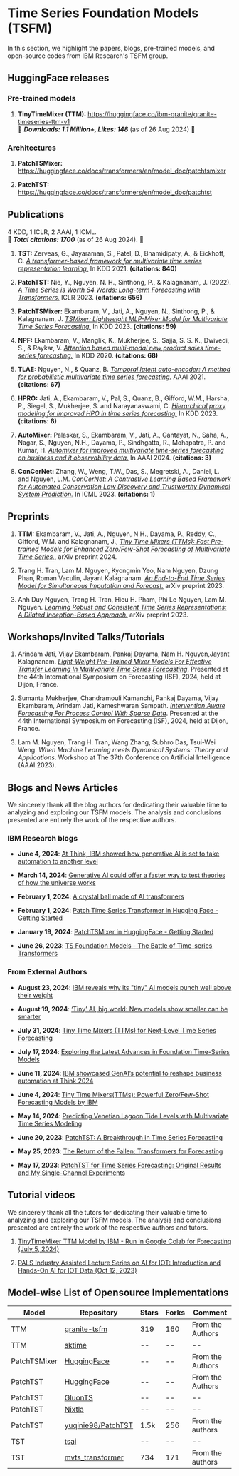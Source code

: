 # Time Series Foundation Models (TSFM)

In this section, we highlight the papers, blogs, pre-trained models, and open-source codes from IBM Research's TSFM group.

## HuggingFace releases

### Pre-trained models
1. **TinyTimeMixer (TTM):** https://huggingface.co/ibm-granite/granite-timeseries-ttm-v1  
🚀 _**Downloads: 1.1 Million+, Likes: 148**_ (as of 26 Aug 2024) 🚀

### Architectures
1. **PatchTSMixer:** https://huggingface.co/docs/transformers/en/model_doc/patchtsmixer

1. **PatchTST:** https://huggingface.co/docs/transformers/en/model_doc/patchtst


## Publications

4 KDD, 1 ICLR, 2 AAAI, 1 ICML.  
🚀 _**Total citations: 1700**_ (as of 26 Aug 2024). 🚀

1. **TST:** Zerveas, G., Jayaraman, S., Patel, D., Bhamidipaty, A., & Eickhoff, C. [_A transformer-based framework for multivariate time series representation learning._](https://arxiv.org/abs/2010.02803) In KDD 2021. **(citations: 840)**

1. **PatchTST:** Nie, Y., Nguyen, N. H., Sinthong, P., & Kalagnanam, J. (2022). [_A Time Series is Worth 64 Words: Long-term Forecasting with Transformers._](https://arxiv.org/abs/2211.14730) ICLR 2023. **(citations: 656)**

1. **PatchTSMixer:** Ekambaram, V., Jati, A., Nguyen, N., Sinthong, P., & Kalagnanam, J. [_TSMixer: Lightweight MLP-Mixer Model for Multivariate Time Series Forecasting._](https://arxiv.org/abs/2306.09364) In KDD 2023. **(citations: 59)**

1. **NPF:** Ekambaram, V., Manglik, K., Mukherjee, S., Sajja, S. S. K., Dwivedi, S., & Raykar, V. [_Attention based multi-modal new product sales time-series forecasting._](https://dl.acm.org/doi/10.1145/3394486.3403362) In KDD 2020. **(citations: 68)**

1. **TLAE:** Nguyen, N., & Quanz, B. [_Temporal latent auto-encoder: A method for probabilistic multivariate time series forecasting._](https://arxiv.org/abs/2101.10460) AAAI 2021. **(citations: 67)**

1. **HPRO:** Jati, A., Ekambaram, V., Pal, S., Quanz, B., Gifford, W.M., Harsha, P., Siegel, S., Mukherjee, S. and Narayanaswami, C. [_Hierarchical proxy modeling for improved HPO in time series forecasting._](https://dl.acm.org/doi/abs/10.1145/3580305.3599378) In KDD 2023. **(citations: 6)**

1. **AutoMixer:** Palaskar, S., Ekambaram, V., Jati, A., Gantayat, N., Saha, A., Nagar, S., Nguyen, N.H., Dayama, P., Sindhgatta, R., Mohapatra, P. and Kumar, H. [_Automixer for improved multivariate time-series forecasting on business and it observability data._](https://ojs.aaai.org/index.php/AAAI/article/view/30336) In AAAI 2024. **(citations: 3)**

1. **ConCerNet:** Zhang, W., Weng, T.W., Das, S., Megretski, A., Daniel, L. and Nguyen, L.M. [_ConCerNet: A Contrastive Learning Based Framework for Automated Conservation Law Discovery and Trustworthy Dynamical System Prediction._](https://proceedings.mlr.press/v202/zhang23ao/zhang23ao.pdf) In ICML 2023. **(citations: 1)**

## Preprints

1. **TTM:** Ekambaram, V., Jati, A., Nguyen, N.H., Dayama, P., Reddy, C., Gifford, W.M. and Kalagnanam, J., [_Tiny Time Mixers (TTMs): Fast Pre-trained Models for Enhanced Zero/Few-Shot Forecasting of Multivariate Time Series._](https://arxiv.org/abs/2401.03955), arXiv preprint 2024.

1. Trang H. Tran, Lam M. Nguyen, Kyongmin Yeo, Nam Nguyen, Dzung Phan, Roman Vaculin, Jayant Kalagnanam. [_An End-to-End Time Series Model for Simultaneous Imputation and Forecast._](https://arxiv.org/abs/2306.00778) arXiv preprint 2023.

1. Anh Duy Nguyen, Trang H. Tran, Hieu H. Pham, Phi Le Nguyen, Lam M. Nguyen. [_Learning Robust and Consistent Time Series Representations: A Dilated Inception-Based Approach._](https://arxiv.org/abs/2306.06579) arXiv preprint 2023.


## Workshops/Invited Talks/Tutorials

1. Arindam Jati, Vijay Ekambaram, Pankaj Dayama, Nam H. Nguyen,Jayant Kalagnanam. [_Light-Weight Pre-Trained Mixer Models For Effective Transfer Learning In Multivariate Time Series Forecasting_](https://whova.com/embedded/session/a1FSCBNUVSoDe3YGmt0K2B2OQAm5arkz%401l4TJaUYuc%3D/3894088/?widget=primary). Presented at the 44th International Symposium on Forecasting (ISF), 2024, held at Dijon, France.

1. Sumanta Mukherjee, Chandramouli Kamanchi, Pankaj Dayama, Vijay Ekambaram, Arindam Jati, Kameshwaran Sampath. [_Intervention Aware Forecasting For Process Control With Sparse Data_](https://whova.com/embedded/session/a1FSCBNUVSoDe3YGmt0K2B2OQAm5arkz%401l4TJaUYuc%3D/3894486/?widget=primary). Presented at the 44th International Symposium on Forecasting (ISF), 2024, held at Dijon, France.

1. Lam M. Nguyen, Trang H. Tran, Wang Zhang, Subhro Das, Tsui-Wei Weng. _When Machine Learning meets Dynamical Systems: Theory and Applications_. Workshop at The 37th Conference on Artificial Intelligence (AAAI 2023).

## Blogs and News Articles

We sincerely thank all the blog authors for dedicating their valuable time to analyzing and exploring our TSFM models. The analysis and conclusions presented are entirely the work of the respective authors.

### IBM Research blogs
- **June 4, 2024**: [At Think, IBM showed how generative AI is set to take automation to another level](https://research.ibm.com/blog/automation-think-generative-ai)

- **March 14, 2024**: [Generative AI could offer a faster way to test theories of how the universe works](https://research.ibm.com/blog/time-series-AI-transformers)

- **February 1, 2024**: [A crystal ball made of AI transformers](https://research.ibm.com/blog/AI-time-series-forecasting)

- **February 1, 2024**: [Patch Time Series Transformer in Hugging Face - Getting Started](https://huggingface.co/blog/patchtst)

- **January 19, 2024**: [PatchTSMixer in HuggingFace - Getting Started](https://huggingface.co/blog/patchtsmixer)

- **June 26, 2023**: [TS Foundation Models - The Battle of Time-series Transformers](https://www.linkedin.com/pulse/ts-foundation-models-battle-time-series-vijay-ekambaram/)


### From External Authors


- **August 23, 2024**: [IBM reveals why its "tiny" AI models punch well above their weight](https://www.thestack.technology/ibm-tiny-time-mixer-ai/)
  
- **August 19, 2024**: [‘Tiny’ AI, big world: New models show smaller can be smarter](https://www.fierce-network.com/cloud/tiny-ai-big-world-ibms-new-model-shows-smaller-can-be-smarter)

- **July 31, 2024**: [Tiny Time Mixers (TTMs) for Next-Level Time Series Forecasting](https://medium.com/@yi.angela/tiny-time-mixers-ttms-for-next-level-time-series-forecasting-5aa07365d963)

- **July 17, 2024**: [Exploring the Latest Advances in Foundation Time-Series Models](https://towardsdatascience.com/exploring-the-latest-advances-in-foundation-time-series-models-3fc8431ab7bd)

- **June 11, 2024**: [IBM showcased GenAI’s potential to reshape business automation at Think 2024](https://indiaai.gov.in/article/ibm-showcased-genai-s-potential-to-reshape-business-automation-at-think-2024)

- **June 4, 2024**: [Tiny Time Mixers(TTMs): Powerful Zero/Few-Shot Forecasting Models by IBM](https://aihorizonforecast.substack.com/p/tiny-time-mixersttms-powerful-zerofew)

- **May 14, 2024**: [Predicting Venetian Lagoon Tide Levels with Multivariate Time Series Modeling](https://medium.com/@david.proietti_17/predicting-venetian-lagoon-tide-levels-with-multivariate-time-series-modeling-8bafdf229588)




- **June 20, 2023**: [PatchTST: A Breakthrough in Time Series Forecasting](https://towardsdatascience.com/patchtst-a-breakthrough-in-time-series-forecasting-e02d48869ccc)

- **May 25, 2023**: [The Return of the Fallen: Transformers for Forecasting](https://towardsdatascience.com/the-return-of-the-fallen-transformers-for-forecasting-24f6fec5bc30)

- **May 17, 2023**: [PatchTST for Time Series Forecasting: Original Results and My Single-Channel Experiments](https://medium.com/@lalf_klein/patchtst-for-time-series-forecasting-original-results-and-new-single-channel-experiments-f375699f7b91)



## Tutorial videos

We sincerely thank all the tutors for dedicating their valuable time to analyzing and exploring our TSFM models. The analysis and conclusions presented are entirely the work of the respective authors and tutors.

1. [TinyTimeMixer TTM Model by IBM - Run in Google Colab for Forecasting (July 5, 2024)](https://www.youtube.com/watch?v=83j5FddZBNs)

1. [PALS Industry Assisted Lecture Series on AI for IOT: Introduction and Hands-On AI for IOT Data (Oct 12, 2023)](https://www.youtube.com/watch?v=B9IFffk1JMc&t=4906s)

<!-- 1. [PatchTST — A Step Forward in Time Series Forecasting (June 24, 2023)](https://pub.towardsai.net/patchtst-a-step-forward-in-time-series-forecasting-13a8e8f53feb) -->

## Model-wise List of Opensource Implementations

| Model   | Repository   | Stars | Forks | Comment |
|------------|------------|------------|------------|------------|
| TTM   | [granite-tsfm](https://github.com/ibm-granite/granite-tsfm)   | 319 | 160 | From the Authors   | 
| TTM   | [sktime](https://www.sktime.net/en/latest/api_reference/auto_generated/sktime.forecasting.ttm.TinyTimeMixerForecaster.html) | -- | -- | -- |
| PatchTSMixer | [HuggingFace](https://huggingface.co/docs/transformers/en/model_doc/patchtsmixer) | -- | -- | From the Authors |
| PatchTST | [HuggingFace](https://huggingface.co/docs/transformers/en/model_doc/patchtst) | -- | -- | From the Authors |
| PatchTST | [GluonTS](https://ts.gluon.ai/stable/api/gluonts/gluonts.torch.model.patch_tst.html) | -- | -- | -- |
| PatchTST | [Nixtla](https://nixtla.github.io/neuralforecast/models.patchtst.html) | -- | -- | -- |
| PatchTST | [yuqinie98/PatchTST](https://github.com/yuqinie98/PatchTST) | 1.5k | 256 | From the authors |
| TST | [tsai](https://timeseriesai.github.io/tsai/models.tst.html) | -- | -- | -- |
| TST | [mvts_transformer]() | 734 | 171 | From the authors |
